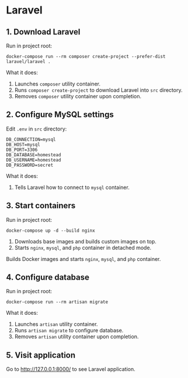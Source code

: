 # Laravel

## 1. Download Laravel

Run in project root:

```
docker-compose run --rm composer create-project --prefer-dist laravel/laravel .
```

What it does:

1. Launches `composer` utility container.
2. Runs `composer create-project` to download Laravel into `src` directory.
3. Removes `composer` utility container upon completion.

## 2. Configure MySQL settings

Edit `.env` in `src` directory:

```dotenv
DB_CONNECTION=mysql
DB_HOST=mysql
DB_PORT=3306
DB_DATABASE=homestead
DB_USERNAME=homestead
DB_PASSWORD=secret
```

What it does:

1. Tells Laravel how to connect to `mysql` container.

## 3. Start containers

Run in project root:

```
docker-compose up -d --build nginx
```

1. Downloads base images and builds custom images on top.
2. Starts `nginx`, `mysql`, and `php` container in detached mode.

Builds Docker images and starts `nginx`, `mysql`, and `php` container.

## 4. Configure database

Run in project root:

```
docker-compose run --rm artisan migrate
```

What it does:

1. Launches `artisan` utility container.
2. Runs `artisan migrate` to configure database.
3. Removes `artisan` utility container upon completion.

## 5. Visit application

Go to http://127.0.0.1:8000/ to see Laravel application.